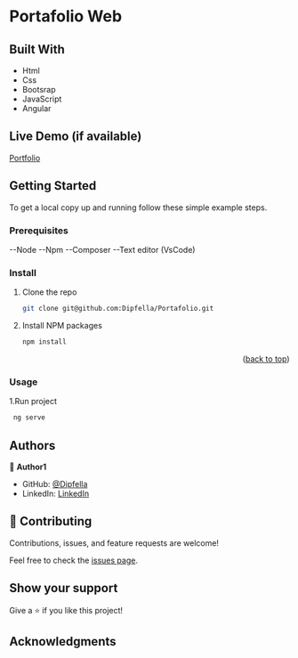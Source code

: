 <a name="readme-top"></a>

# Portafolio Web

## Built With

- Html
- Css
- Bootsrap 
- JavaScript
- Angular


## Live Demo (if available)

[Portfolio](https://gioudi.github.io/repository)

## Getting Started

To get a local copy up and running follow these simple example steps.

### Prerequisites

--Node 
--Npm 
--Composer 
--Text editor (VsCode)

### Install

1. Clone the repo
   ```sh
   git clone git@github.com:Dipfella/Portafolio.git
   ```
2. Install NPM packages
   ```sh
   npm install
   ```

<p align="right">(<a href="#readme-top">back to top</a>)</p>

### Usage

1.Run project

```sh
 ng serve
```

## Authors

👤 **Author1**

- GitHub: [@Dipfella](https://github.com/Dipfella)
- LinkedIn: [LinkedIn](https://www.linkedin.com/in/julian-sarmiento-38a1551b5)

## 🤝 Contributing

Contributions, issues, and feature requests are welcome!

Feel free to check the [issues page](https://github.com/use/repository/issues).

## Show your support

Give a ⭐️ if you like this project!

## Acknowledgments
